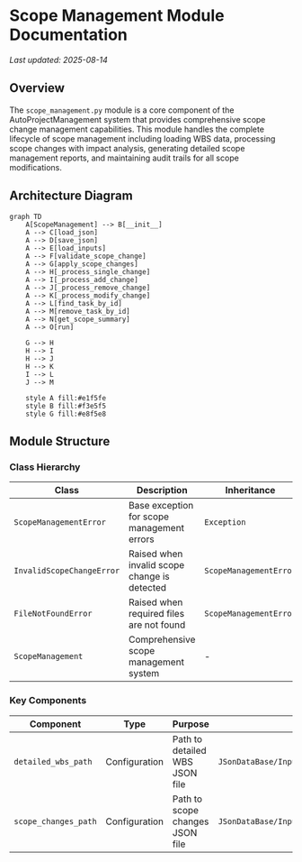 # Scope Management Module Documentation

*Last updated: 2025-08-14*

## Overview

The `scope_management.py` module is a core component of the AutoProjectManagement system that provides comprehensive scope change management capabilities. This module handles the complete lifecycle of scope management including loading WBS data, processing scope changes with impact analysis, generating detailed scope management reports, and maintaining audit trails for all scope modifications.

## Architecture Diagram

```mermaid
graph TD
    A[ScopeManagement] --> B[__init__]
    A --> C[load_json]
    A --> D[save_json]
    A --> E[load_inputs]
    A --> F[validate_scope_change]
    A --> G[apply_scope_changes]
    A --> H[_process_single_change]
    A --> I[_process_add_change]
    A --> J[_process_remove_change]
    A --> K[_process_modify_change]
    A --> L[find_task_by_id]
    A --> M[remove_task_by_id]
    A --> N[get_scope_summary]
    A --> O[run]
    
    G --> H
    H --> I
    H --> J
    H --> K
    I --> L
    J --> M
    
    style A fill:#e1f5fe
    style B fill:#f3e5f5
    style G fill:#e8f5e8
```

## Module Structure

### Class Hierarchy

| Class | Description | Inheritance |
|-------|-------------|-------------|
| `ScopeManagementError` | Base exception for scope management errors | `Exception` |
| `InvalidScopeChangeError` | Raised when invalid scope change is detected | `ScopeManagementError` |
| `FileNotFoundError` | Raised when required files are not found | `ScopeManagementError` |
| `ScopeManagement` | Comprehensive scope management system | - |

### Key Components

| Component | Type | Purpose | Default Value |
|-----------|------|---------|---------------|
| `detailed_wbs_path` | Configuration | Path to detailed WBS JSON file | `JSonDataBase/Inputs/UserInputs/detailed_wbs.json` |
| `scope_changes_path` | Configuration | Path to scope changes JSON file | `JSonDataBase/Inputs/UserInputs/scope_changes.json` |
